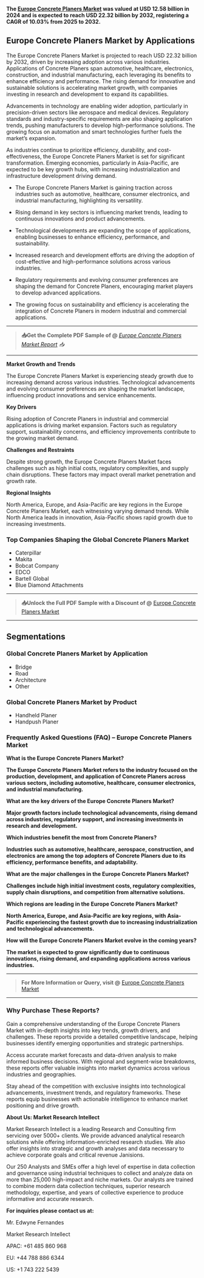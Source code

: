 <p><strong>The <a href="https://www.marketresearchintellect.com/download-sample/?rid=326418&amp;utm_source=Pulse-April-Europe&amp;utm_medium=852">Europe Concrete Planers Market</a> was valued at USD 12.58 billion in 2024 and is expected to reach USD 22.32 billion by 2032, registering a CAGR of 10.03% from 2025 to 2032.</strong></p><h2>Europe Concrete Planers Market by Applications&nbsp;</h2><p><p>The Europe Concrete Planers Market is projected to reach USD 22.32 billion by 2032, driven by increasing adoption across various industries. Applications of Concrete Planers span automotive, healthcare, electronics, construction, and industrial manufacturing, each leveraging its benefits to enhance efficiency and performance. The rising demand for innovative and sustainable solutions is accelerating market growth, with companies investing in research and development to expand its capabilities.</p><p>Advancements in technology are enabling wider adoption, particularly in precision-driven sectors like aerospace and medical devices. Regulatory standards and industry-specific requirements are also shaping application trends, pushing manufacturers to develop high-performance solutions. The growing focus on automation and smart technologies further fuels the market&rsquo;s expansion.</p><p>As industries continue to prioritize efficiency, durability, and cost-effectiveness, the Europe Concrete Planers Market is set for significant transformation. Emerging economies, particularly in Asia-Pacific, are expected to be key growth hubs, with increasing industrialization and infrastructure development driving demand.</p></p><ul><li><p>The Europe Concrete Planers Market is gaining traction across industries such as automotive, healthcare, consumer electronics, and industrial manufacturing, highlighting its versatility.</p></li><li><p>Rising demand in key sectors is influencing market trends, leading to continuous innovations and product advancements.</p></li><li><p>Technological developments are expanding the scope of applications, enabling businesses to enhance efficiency, performance, and sustainability.</p></li><li><p>Increased research and development efforts are driving the adoption of cost-effective and high-performance solutions across various industries.</p></li><li><p>Regulatory requirements and evolving consumer preferences are shaping the demand for Concrete Planers, encouraging market players to develop advanced applications.</p></li><li><p>The growing focus on sustainability and efficiency is accelerating the integration of Concrete Planers in modern industrial and commercial applications.</p></li></ul><hr /><blockquote><p><strong><span class="font-[700]">📥Get the Complete PDF Sample of @ </span></strong><em><span class="font-[700]"><a href="https://www.marketresearchintellect.com/download-sample/?rid=326418&amp;utm_source=Pulse-April-Europe&amp;utm_medium=852" target="_blank" data-tracking-control-name="article-ssr-frontend-pulse_little-text-block" data-tracking-will-navigate="" data-test-link="">Europe Concrete Planers Market Report</a>&nbsp;📥</span></em></p></blockquote><hr /><p class="" data-start="77" data-end="360"><strong data-start="77" data-end="105">Market Growth and Trends</strong></p><p class="" data-start="77" data-end="360">The Europe Concrete Planers Market is experiencing steady growth due to increasing demand across various industries. Technological advancements and evolving consumer preferences are shaping the market landscape, influencing product innovations and service enhancements.</p><p class="" data-start="362" data-end="606"><strong data-start="362" data-end="377">Key Drivers</strong></p><p class="" data-start="362" data-end="606">Rising adoption of Concrete Planers in industrial and commercial applications is driving market expansion. Factors such as regulatory support, sustainability concerns, and efficiency improvements contribute to the growing market demand.</p><p class="" data-start="608" data-end="849"><strong data-start="608" data-end="637">Challenges and Restraints</strong></p><p class="" data-start="608" data-end="849">Despite strong growth, the Europe Concrete Planers Market faces challenges such as high initial costs, regulatory complexities, and supply chain disruptions. These factors may impact overall market penetration and growth rate.</p><p class="" data-start="851" data-end="1095"><strong data-start="851" data-end="872">Regional Insights</strong></p><p class="" data-start="851" data-end="1095">North America, Europe, and Asia-Pacific are key regions in the Europe Concrete Planers Market, each witnessing varying demand trends. While North America leads in innovation, Asia-Pacific shows rapid growth due to increasing investments.</p><p><h3>Top Companies Shaping the Global Concrete Planers Market </h3><ul><li>Caterpillar</li><li>Makita</li><li>Bobcat Company</li><li>EDCO</li><li>Bartell Global</li><li>Blue Diamond Attachments</li></ul></p><hr /><blockquote><p><strong>📥Unlock the Full PDF Sample with a Discount of @</strong> <a href="https://www.marketresearchintellect.com/ask-for-discount/?rid=326418&amp;utm_source=Pulse-April-Europe&amp;utm_medium=852">Europe Concrete Planers Market</a></p></blockquote><hr /><p><h2>Segmentations</h2><h3>Global Concrete Planers Market by Application</h3><ul><li>Bridge</li><li>Road</li><li>Architecture</li><li>Other</li></ul><h3>Global Concrete Planers Market by Product</h3><ul><li>Handheld Planer</li><li>Handpush Planer</li></ul></p><h3><strong>Frequently Asked Questions (FAQ) &ndash; Europe Concrete Planers Market</strong></h3><p><strong>What is the Europe Concrete Planers Market?</strong></p><p><strong>The Europe Concrete Planers Market refers to the industry focused on the production, development, and application of Concrete Planers across various sectors, including automotive, healthcare, consumer electronics, and industrial manufacturing.</strong></p><p><strong>What are the key drivers of the Europe Concrete Planers Market?</strong></p><p><strong>Major growth factors include technological advancements, rising demand across industries, regulatory support, and increasing investments in research and development.</strong></p><p><strong>Which industries benefit the most from Concrete Planers?</strong></p><p><strong>Industries such as automotive, healthcare, aerospace, construction, and electronics are among the top adopters of Concrete Planers due to its efficiency, performance benefits, and adaptability.</strong></p><p><strong>What are the major challenges in the Europe Concrete Planers Market?</strong></p><p><strong>Challenges include high initial investment costs, regulatory complexities, supply chain disruptions, and competition from alternative solutions.</strong></p><p><strong>Which regions are leading in the Europe Concrete Planers Market?</strong></p><p><strong>North America, Europe, and Asia-Pacific are key regions, with Asia-Pacific experiencing the fastest growth due to increasing industrialization and technological advancements.</strong></p><p><strong>How will the Europe Concrete Planers Market evolve in the coming years?</strong></p><p><strong>The market is expected to grow significantly due to continuous innovations, rising demand, and expanding applications across various industries.</strong></p><hr /><blockquote><p><span class="font-[700]"><strong>For More Information or Query, visit&nbsp;@</strong>&nbsp;</span><span class="font-[700]"><a href="https://www.marketresearchintellect.com/product/global-concrete-planers-market-size-and-forecast-6/?utm_source=Linkedin&utm_medium=852" target="_blank" data-tracking-control-name="article-ssr-frontend-pulse_little-text-block" data-tracking-will-navigate="" data-test-link="">Europe Concrete Planers Market</a></span></p></blockquote><hr /><h3><strong data-start="0" data-end="31">Why Purchase These Reports?</strong></h3><p class="" data-start="35" data-end="297">Gain a comprehensive understanding of the Europe Concrete Planers Market with in-depth insights into key trends, growth drivers, and challenges. These reports provide a detailed competitive landscape, helping businesses identify emerging opportunities and strategic partnerships.</p><p class="" data-start="299" data-end="540">Access accurate market forecasts and data-driven analysis to make informed business decisions. With regional and segment-wise breakdowns, these reports offer valuable insights into market dynamics across various industries and geographies.</p><p class="" data-start="542" data-end="784">Stay ahead of the competition with exclusive insights into technological advancements, investment trends, and regulatory frameworks. These reports equip businesses with actionable intelligence to enhance market positioning and drive growth.</p><p><strong><span class="font-[700]">About Us: Market Research Intellect</span></strong></p><p><span class="">Market Research Intellect is a leading Research and Consulting firm servicing over 5000+ clients. We provide advanced analytical research solutions while offering information-enriched research studies.&nbsp;</span>We also offer insights into strategic and growth analyses and data necessary to achieve corporate goals and critical revenue Janisions.</p><p><span class="">Our 250 Analysts and SMEs offer a high level of expertise in data collection and governance using industrial techniques to collect and analyze data on more than 25,000 high-impact and niche markets. Our analysts are trained to combine modern data collection techniques, superior research methodology, expertise, and years of collective experience to produce informative and accurate research.</span></p><p><strong>For inquiries please contact us at:</strong></p><p>Mr. Edwyne Fernandes</p><p>Market Research Intellect</p><p>APAC: +61 485 860 968</p><p>EU: +44 788 886 6344</p><p>US: +1 743 222 5439</p>